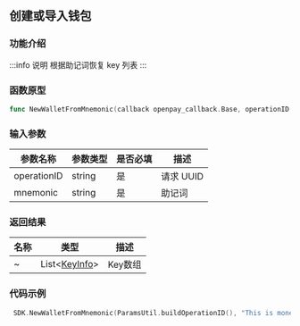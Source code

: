 ## 创建或导入钱包

### 功能介绍

:::info 说明
根据助记词恢复 key 列表
:::

### 函数原型

```go showLineNumbers
func NewWalletFromMnemonic(callback openpay_callback.Base, operationID string, mnemonic string)
```

### 输入参数

| 参数名称    | 参数类型 | 是否必填 | 描述      |
| ----------- | -------- | -------- | --------- |
| operationID | string   | 是       | 请求 UUID |
| mnemonic    | string   | 是       | 助记词    |

### 返回结果

| 名称 | 类型                                       | 描述     |
| ---- | ------------------------------------------ | -------- |
| ~    | List<[KeyInfo](/common/entity.md#keyinfo)> | Key数组  |

### 代码示例

```go showLineNumbers
 SDK.NewWalletFromMnemonic(ParamsUtil.buildOperationID(), "This is monemonic phrase demo")
```

